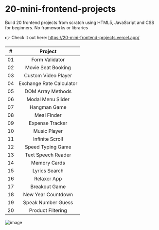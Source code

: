 # 20-mini-frontend-projects
Build 20 frontend projects from scratch using HTML5, JavaScript and CSS for beginners. No frameworks or libraries

👉 Check it out here: https://20-mini-frontend-projects.vercel.app/

|  #  |            Project             |
| :-: | :----------------------------: | 
| 01  | Form Validator |
| 02  | Movie Seat Booking |
| 03  | Custom Video Player |
| 04  | Exchange Rate Calculator |
| 05  | DOM Array Methods |
| 06  | Modal Menu Slider |
| 07  | Hangman Game |
| 08  | Meal Finder |
| 09  | Expense Tracker |
| 10  | Music Player |
| 11  | Infinite Scroll |
| 12  | Speed Typing Game |
| 13  | Text Speech Reader |
| 14  | Memory Cards |
| 15  | Lyrics Search |
| 16  | Relaxer App |
| 17  | Breakout Game |
| 18  | New Year Countdown |
| 19  | Speak Number Guess |
| 20  | Product Filtering |

![image](https://github.com/user-attachments/assets/09f6b99d-2b2f-425d-9225-adcbb7fa6188)
